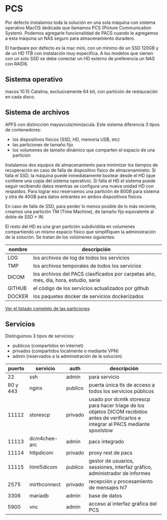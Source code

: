 # PCS

Por defecto instalamos toda la solución en una sola máquina con sistema operativo MacOS dedicada que llamamos PCS (Picture Communication System). Podemos agregarle funcionalidad de PACS cuando le agregamos a esta máquina un NAS seguro para almacenamiento duradero.

El hardware por defecto es la mac mini, con un mínimo de un SSD 120GB y de un HD 1TB con instalación muy específica. A los modelos que vienen con un solo SSD se debe conectar un HD externo de preferencia un NAS con RAID6.

## Sistema operativo

macos 10.15 Catalina, exclusivamente 64 bit, con partición de restauración en cada disco.


## Sistema de archivos

APFS con distincción mayúscula/minúscula. Este sistema diferencia 3 tipos de contenedores:
- los dispositivos físicos (SSD, HD, memoria USB, etc)
- las particiones de tamaño fijo
- los volumenes de tamaño dinámico que comparten el espacio de una partición 

Instalamos dos equipos de almacenamiento para minimizar los tiempos de recuperación en caso de falla de dispositivo físico de almacenamineto. Si falla el SSD, la máquina puede inmediatamente bootear desde el HD (que contiene una copia del sistema operativo).
Si falla el HD el sistema puede seguir recibiendo datos mientras se configura una nueva unidad HD con respaldos. Para lograr eso reservamos una partición de 80GB para sistema y otra de 40GB para datos entrantes en ambos dispositivos físicos.

En caso de falla de SSD, para perder lo menos posible de lo más reciente, creamos una partición TM (Time Machine), de tamaño fijo equivalente al doble de SSD + IN.

El resto del HD es una gran partición subdividida en volumenes compartiendo un mismo espacio físico que simplifiquen la administración de la solución. Se tratan de los volúmenes siguientes:

nombre | descripción
---|---
LOG | los archivos de log de todos los servicios
TMP | los archivos temporales de todos los servicios
DICOM | los archivos del PACS clasificados por carpetas año, mes, día, hora, estudio, serie
GITHUB | el código de los servicios actualizados por github
DOCKER | los paquetes docker de servicios dockerizados

[Ver el listado completo de las particiones](diskutilList.md)

## Servicios

Distinguimos 3 tipos de servicios:
- publicos (compartidos en internet)
- privados (compartidos localmente o mediante VPN)
- admin (reservados a la administración de la solución)

puerto | servicio | auth | descripción
---|---|---|---
22 | ssh | admin | para servicio
80 y 443 | nginx | publico | puerta única tls de acceso a todos los servicios públicos
11112 | storescp | privado | usado por dcmtk storescp para hacer triage de los objetos DICOM recibidos antes de verificarlos e integrar al PACS mediante spoolstow 
11113 | dcm4chee-arc | admin | pacs integrado
11114 | httpdicom | privado | proxy rest de pacs
11115 | html5dicom | publico | gestor de usuarios, sessiones, interfaz gráfico, administrador de informes
2575 | mirthconnect | privado | recepción y procesamiento de mensajes hl7
3306 | mariadb | admin | base de datos
5900 | vnc | admin | acceso al interfaz gráfica del PCS
